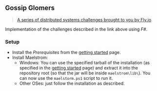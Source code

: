 ## Gossip Glomers

> [A series of distributed systems challenges brought to you by Fly.io][fly.io].

Implementation of the challenges described in the link above using _F#_.

### Setup

* Install the _Prerequisites_ from the [getting started][gs] page.
* Install Maelstrom:
    * Windows: You can use the specified tarball of the installation (as specified in the [getting started][gs] page)
      and extract it into the repository root (so that the jar will be inside `maelstrom\lib\`). You can now use
      the `maelstorm.ps1` script to run it.
    * Other OSes: just follow the installation as described.

[fly.io]: https://fly.io/dist-sys/

[gs]: https://github.com/jepsen-io/maelstrom/blob/main/doc/01-getting-ready/index.md